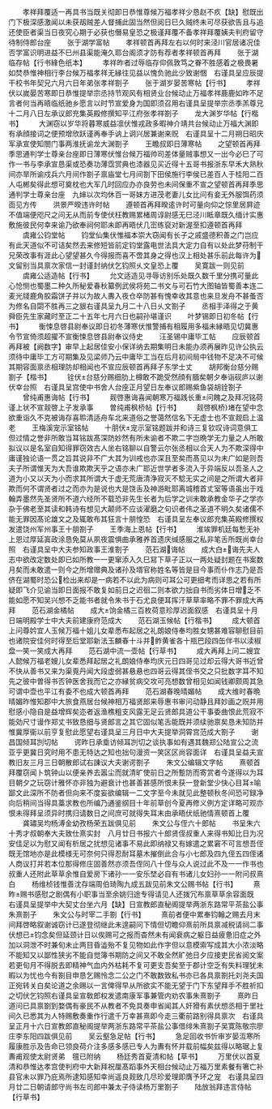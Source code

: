 <!-- { "loadSidebar": true } -->
　　孝祥拜覆适一再具书当既关彻即日恭惟尊候万福孝祥少恳赵不疚【缺】慰既出门下极深感激闻以未获刼贼差人督捕此固当然但阅日巳久贼终未可尽获欲告且与追还使臣者渠当日夜究心期于必获也僭易皇恐之极谨拜覆不备孝祥拜覆姨夫判府留守待制侍郎台座
　　张于湖学富帖
　　孝祥顿首再拜左右以何时来泾川官居诸况佳否学富识明进益不巳州县渠能淹久耶台阁须才防有荐者孝祥顿首再拜
　　张于湖临存帖【行书綘色纸本】
　　孝祥昨者过辱临存仰佩敦笃之眷不胜感着之极畏暑如焚恭惟神相行李台候万福孝祥无縁往见益以愧负驰此少致谢悃　右谨具呈应辰提干校书年契兄六月六日年弟张孝祥劄子
　　张于湖岁晏苦寒帖【行书】
　　孝祥伏以嵗晏苦寒即日恭惟提举宗丞持节观风有相贤业台候动止万福孝祥鹿鹿如昨不足言者何当再晤临纸驰乡愿言以时节宣爱身为国即须召用右谨具呈提举宗丞季羔尊兄十二月八日左承议郎充集英殿修撰知平江府张孝祥劄子
　　龙大渊岁华帖【行楷书】
　　大渊窃以岁华将暮寒威益凛伏惟戎政多暇神介靖共台候动止万福大渊即有承顔接词之便预增欣跃谨再奉手讷上诇兴居兼谢来贶　右谨具呈十二月朔日昭庆军承宣使知閤门事两淮抚谕龙大渊劄子
　　王瞻叔即日薄寒帖
　　之望顿首再拜季思通判学士尊亲台座即日薄寒伏惟台候万福帅司差体量贼事想又一出今必巳了可作一书与李承宣恳渠或恐奏功薄霑赏典也漆器见买近得十五哥书报浙东早禾大熟秋间亦旱所谕戍兵六月间作劄子禀庙堂七月间劄下田侯施行李侯已差百人于桂阳二百人屯郴矣得此想可奠枕也大军几时回应办亦良劳也未间保重不宣之望顿首再拜季思通判学士尊亲台座　九婶以次均休百一哥妹方进茂老妻儿女比问有妾无外服饵药须靣见方传
　　洪景严暌违许时帖
　　遵顿首再拜暌逺许时可量向仰之悰里居屛迹不值端便咫尺之问无从而前专使伏枉教赐累楮周谆尉感无巳泾川眡章既久缅计实惠敷施彼民何幸来谕乃欲奉祠何耶未即再晤伏几崈练裒对新渥至扣遵顿首再拜
　　虞雍公钧堂帖
　　钧堂仙集伏惟福本崇大窃闻有长子之戚盛德积善之门岂应有此天道似不可诘矣然去来修短皆前定钧堂露电世法具大定力自有以处此梦苻制干兄荣改事有涯此心望望甚久今得报而喜不啻其身之得也汉上相处甚乐前此每许为文留别当具禀次家信一封谨封纳伏乞钧照乆文皇恐上覆
　　吴寛跋一则见前
　　虞雍公适造帖【行书】
　　允文适造见寻辱访别乐处既久数千里分携可量此心怆恻也蜀墨二种久所秘爱春秋纂例武侯将苑二书文与可石竹大图轴皆蜀善本连二麦光牋鹿角胶霜饼子并以为故人夀入夜仓卒防甚有愧幸收其意也来旦发舟不甚蚤否为修名自閟不胜再三之貇右谨具呈九月二十八日乆文劄子
　　丞相手泽得之于黄舜臣先生家藏时至正二十五年七月六日也嗣孙堪谨识
　　叶梦锡即日初冬帖【行书】
　　衡悚息啓县尉奉议即日初冬薄寒伏惟警捕有相履用多福未縁晤见切冀惠令节宣倚须超擢不宣衡悚息啓县尉奉议侍史
　　汪圣锡中庸毕工帖
　　应辰顿首再拜被【阙数字】审早上起居佳安小保详纳去期集明日未能办须再展昨见许公执云须待中庸毕工方可期集及见梁师乃云中庸毕工当在后月初间局中钱物不足决不可候其期容面禀丞相理防却相闻也不宣应辰顿首再拜子东学士丈
　　胡邦衡台慈分赐劄子【楷书】
　　铨伏台慈分赐细肋上樽敢不跪受然顔有腼矣朝夕奉诣砚庐以谢伏幸台照　右谨具呈宫使中书舍人台座正月望日左奉议郎赐紫鱼袋胡铨劄子
　　曾纯甫惠诲帖【行书】
　　觌啓惠诲喜闻朝寒万福践长重问餽之及拜况铭荷谨上状不宣觌啓上子发承事
　　曽纯甫枫桥帖【行书】
　　觌啓枫桥堵在望中念欲重诣久不克被诲存喜聆清适舟车北来道俗之誉蔼然信名下无虚士也不宣觌启上温老
　　王梅溪宠示室铭帖
　　十朋伏宠示室铭题跋并和诗三复钦叹诗词意俱工但过情之誉非所敢当耳铭跋髙深防妙然有所未谕者不欺二字岂晩学无力量之人所敢拟议以是名室自知得罪窃效古人坐右铭聊以自警云尔张丞相以合天人为不欺深得中庸谨独论语一贯之旨其说非不广大其为训戒也亦深且至矣而髙见以为未广如是则吾夫子所谓惟天为大吾谁欺欺天乎之语亦未广耶近世学者多流入于异端反以吾圣人之道为小又以天为小而求其所谓大于虚无荒唐清浄寂灭不騐无实之间是之所谓大者非欺而何不谓贤者过之而亦为是说也大是饶舌及神游毗耶离城稽首丈室等语虽出于戏翰弄墨然先圣贤所不道六经所不载恐非先生长者为后学之训未敢承教金华子之学亦杂于佛老至其读和韩诗有想见大颠师不应谈濯磨之句识者伟之圣道不明久矣诸儒不能无罪因髙论雄文之及辄敢布其狂言十朋惶恐　右谨具呈左奉议郎充集英殿修撰权发遣饶州军州事王十朋劄子
　　王季海上恩帖【行书】
　　淮竢罪机廷每慙无补上恩过厚延寘政涂恳免莫从夙夜震惧曲承雅养首遗庆缄感服之私非笔舌所既尚幸台照　右谨具呈中大夫参知政事王淮劄子
　　范石湖诲帖
　　成大白诲先夫人志中欲改定数处即已如所教一一更窜添入久巳冩下草子正以一两处疑封题在书案数月矣而未敢遣一则今之所增赠典及诸孙及壻官称姓名等皆是目今事而仆作志乃是吾侪在湖蜀时恐公检出来却是一病若不以此为病则可耳公可更细考而详思之若有所疑即飞介见谕当即日面报不敢复如前日之迟徊二则本欲力拙自书而劣体日增乏不能如愿不知吴兴想不乏能书者就令朱书于石尤良便耳挥汗草草率略不罪不罪成大再拜
　　范石湖金橘帖
　　成大饷金橘三百枚荷意珍厚迟面叙感　右谨具呈十月日端明殿学士中大夫前建康府范成大
　　范石湖玉候帖【行楷书】
　　成大顿首上问尊妗宜人玉候万福十姐儿女辈悉布起居之礼朗娘侍奉均胜女甥甚难容聊慰目前也诸院安佳何时得至后堂耶新法玉麟春十斗并鲊黄雀各十瓶巴段四缶伴书以渎椒盘一笑一笑成大再拜
　　范石湖中流一壶帖【行草书】
　　成大再拜上问二嫂宜人懿候万福老嫂儿女辈悉拜起居之礼朗娘侍奉均庆元日四哥见过却云得大哥书近曾不快从善书又来为渠覔丹闻大段虚弱甚悬悬也四哥云得其侄书交之只批数字耳不知先之彼中曽得书否钟医舍我而它之亦縁贫病交攻可亮想数曾相见如闻钱卿颇周其急可谓中壶也平江有委不也成大顿首再拜
　　范石湖春晚晴媚帖
　　成大维时春晩晴媚昨惟知郡中大旅食燕居台候神相万福贤郎来辱惠书审问动静且拜妙画之贶并用慰感小隐自是益增辉矣迩者返渔樵粗支风露无足云贤郎具道公干事委曲恨此荒寂不能効尺寸谩作郑丈书致恳细与贤郎言之其它固似笔舌能既并须续驰禀矣恳未知防并惟冀厚衞以前亨复慰此愿望右谨具呈三月日中大夫提举洞霄宫范成大劄子
　　谢昌国倾耳剀切帖
　　谔昨日承埀访倾耳剀切之谈执事如有遇其魏郑公陆宣公之流亚乎更冀日究时用不患无特达之知也拙句漫资一笑区区尚容面详　右谨具呈益夫宣教旧友三月三日朝散郎试右諌议大夫谢谔劄子
　　朱文公编辑文字帖
　　熹顿首拜覆窃闻卜筑钟山以便亲养去嚣尘而就清旷使前日之所蹔防而寄赏者今遂得以为耳目朝夕之玩窃计雅怀亦非独为避衰计也甚善甚感所恨未获一登新堂少快心目耳喻鄙文此深所不防者但向来不度妄欲编辑一二文字至今未就见此整顿秋冬间恐可録净向后稍间当得具藁求教也所编乃通鉴纲目十年前草创今夏再修义例方定详略可观亦恨未得拜呈须异时携归请数日之间庶可就得失耳末由承晤伏纸驰情熹顿首上覆
　　龚璛吴均杨溥金幼孜杨荣五跋俱见前
　　朱文公与侄六十郎帖
　　书呈朱六十秀才叔朝奉大夫致仕熹实封　八月廿日书报六十郎贤侄叔重人来得书知比日为况安佳足以为慰又闻有析居之扰想见诸事不易此即纳禄又有嫁遣之累窘不可言想吾侄既无馆地亦是此模様无可奈何只得忍耐耳墓木摧倒此合与小七郎及四九侄五四侄诸人商议打并若本位那得修庄固善然亦须吾侄同八十侄与众人说过此不及一一作书也叔重人还附此草草余惟自爱房下诸孙一一安乐埜必自有书诸儿女妇孙一一附问叔熹白
　　杨维桢钱惟善沈存端周伯琦陶九成五跋见前朱文公赐书帖【行书】
　　熹昨赐书感慰之剧偶有小职事当至余姚归途专得请见人还拨冗布禀草草余容面既　右谨具呈提举中大契丈台坐六月【缺】日宣教郎直秘阁提举两浙东路常平茶盐公事朱熹劄子
　　朱文公与时宰二手劄【行书】
　　熹前者便中累奉钧翰之赐去月末间拜啓略叙谢诚窃计已遂登彻继此未遑嗣问下情但切瞻仰熹前所具禀减税请祠二事伏想已钧念矣但延颈计日以俟赐可之报而杳然未有闻衰病之躯日益疲惫旧症之外加以洞泄不时兼旬未止两目昏澁殆不复见物如此作字但以意模索写成其大小浓淡略不能知又以鄙性狭劣不能自觉簿书期防之间又不敢全然旷弛日夕应接吏民省阅文案若更旬月不得脱去即精神气血内外枯耗不复可更支吾矣至于郡计空乏有失料理犹未暇以为忧也今有劄目申恳乞赐怜念二公之门不敢数致私书亦已各具禀劄托刘尧夫国正宛转关白矣论道之余赐以一言俾得早从所欲实不能无望于门下东望拜手不胜祈扣之切伏乞钧照右谨具呈宣敎郎权发遣南康军事兼管内劝农事朱熹劄子
　　熹昨日道问已具禀劄到婺偶有豪民不从教者不免具奏申省闻其人奸猾有素伏想丞相于里社间久已悉其为人特赐敷奏重作行遣千万幸甚熹即今走三衢前路别得具禀次　右谨具呈正月十六日宣教郎直秘阁提举两浙东路常平茶盐公事借绯朱熹劄子吴寛陈敬宗廖庄李东阳四跋俱见前
　　吴云壑急足帖【行书】
　　急足回收书忻审岁晏沍寒所履康胜示及告命已领良荷介注多感多感已专人为夀有怀并载前幅矣兹得以略琚上复夀甫观使太尉贤弟　氊已附纳
　　杨廷秀首夏清和帖【草书】
　　万里伏以首夏清和恭惟达孝宫使判府中大新拜祝厘髙蹈事外天相台候动止万福万里素餐有箸亡补县官未以罪乃庇焉所逮知感知幸尚遥良觌致几尽珍爱理即膺予环之宠　右谨具呈四月廿二日朝请郎守尚书左司郎中兼太子侍读杨万里劄子
　　陆放翁拜违言侍帖【行草书】
